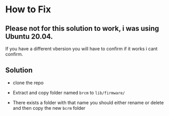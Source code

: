# How to Fix

## Please not for this solution to work, i was using Ubuntu 20.04. 
If you have a different vbersion you will have to confirm if it works i cant confirm.


## Solution 
- clone the repo
- Extract and copy folder named `brcm` to `lib/firmware/`

- There exists a folder with that name you should either rename or delete and then copy the new `bcrm` folder
